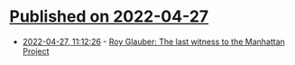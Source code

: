 # [Published on 2022-04-27](index.md)

* [2022-04-27, 11:12:26](https://news.ycombinator.com/item?id=31178518) - [Roy Glauber: The last witness to the Manhattan Project](https://english.elpais.com/science-tech/2022-04-26/roy-glauber-the-last-witness-to-the-manhattan-project.html)
